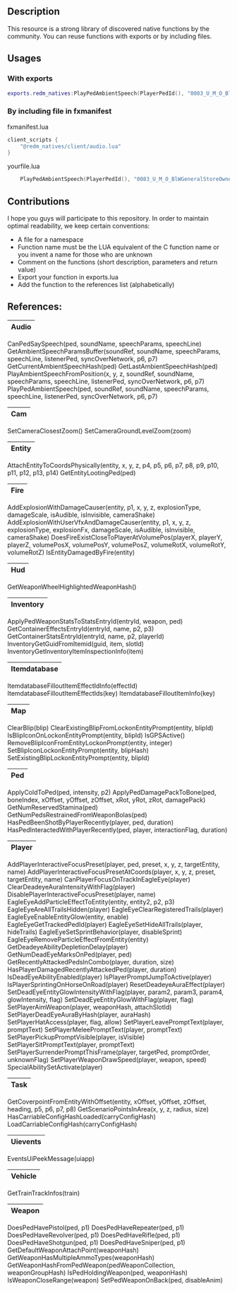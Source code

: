 ## Description
This resource is a strong library of discovered native functions by the community.
You can reuse functions with exports or by including files.

## Usages
### With exports
```lua
exports.redm_natives:PlayPedAmbientSpeech(PlayerPedId(), "0083_U_M_O_BlWGeneralStoreOwner_01", "TAKE_YOUR_TIME", 291934926, 0) -- This will make your ped speak.
```
### By including file in fxmanifest
fxmanifest.lua
```lua
client_scripts {
    "@redm_natives/client/audio.lua"
}
```
yourfile.lua
```lua
    PlayPedAmbientSpeech(PlayerPedId(), "0083_U_M_O_BlWGeneralStoreOwner_01", "TAKE_YOUR_TIME", 291934926, 0)
```

## Contributions
I hope you guys will participate to this repository. In order to maintain optimal readability, we keep certain conventions:
- A file for a namespace
- Function name must be the LUA equivalent of the C function name or you invent a name for those who are unknown
- Comment on the functions (short description, parameters and return value)
- Export your function in exports.lua
- Add the function to the references list (alphabetically)

## References:
Audio |
-- |
CanPedSaySpeech(ped, soundName, speechParams, speechLine)
GetAmbientSpeechParamsBuffer(soundRef, soundName, speechParams, speechLine, listenerPed, syncOverNetwork, p6, p7)
GetCurrentAmbientSpeechHash(ped)
GetLastAmbientSpeechHash(ped)
PlayAmbientSpeechFromPosition(x, y, z, soundRef, soundName, speechParams, speechLine, listenerPed, syncOverNetwork, p6, p7)
PlayPedAmbientSpeech(ped, soundRef, soundName, speechParams, speechLine, listenerPed, syncOverNetwork, p6, p7)

Cam |
-- |
SetCameraClosestZoom()
SetCameraGroundLevelZoom(zoom)

Entity |
-- |
AttachEntityToCoordsPhysically(entity, x, y, z, p4, p5, p6, p7, p8, p9, p10, p11, p12, p13, p14)
GetEntityLootingPed(ped)

Fire |
-- |
AddExplosionWithDamageCauser(entity, p1, x, y, z, explosionType, damageScale, isAudible, isInvisible, cameraShake)
AddExplosionWithUserVfxAndDamageCauser(entity, p1, x, y, z, explosionType, explosionFx, damageScale, isAudible, isInvisible, cameraShake)
DoesFireExistCloseToPlayerAtVolumePos(playerX, playerY, playerZ, volumePosX, volumePosY, volumePosZ, volumeRotX, volumeRotY, volumeRotZ)
IsEntityDamagedByFire(entity)

Hud |
-- |
GetWeaponWheelHighlightedWeaponHash()

Inventory |
-- |
ApplyPedWeaponStatsToStatsEntryId(entryId, weapon, ped)
GetContainerEffectsEntryId(entryId, name, p2, p3)
GetContainerStatsEntryId(entryId, name, p2, playerId)
InventoryGetGuidFromItemid(guid, item, slotId)
InventoryGetInventoryItemInspectionInfo(item)

Itemdatabase |
-- |
ItemdatabaseFilloutItemEffectIdInfo(effectId)
ItemdatabaseFilloutItemEffectIds(key)
ItemdatabaseFilloutItemInfo(key)

Map |
-- |
ClearBlip(blip)
ClearExistingBlipFromLockonEntityPrompt(entity, blipId)
IsBlipIconOnLockonEntityPrompt(entity, blipId)
IsGPSActive()
RemoveBlipIconFromEntityLockonPrompt(entity, integer)
SetBlipIconLockonEntityPrompt(entity, blipHash)
SetExistingBlipLockonEntityPrompt(entity, blipId)

Ped |
-- |
ApplyColdToPed(ped, intensity, p2)
ApplyPedDamagePackToBone(ped, boneIndex, xOffset, yOffset, zOffset, xRot, yRot, zRot, damagePack)
GetNumReservedStamina(ped)
GetNumPedsRestrainedFromWeaponBolas(ped)
HasPedBeenShotByPlayerRecently(player, ped, duration)
HasPedInteractedWithPlayerRecently(ped, player, interactionFlag, duration)

Player |
-- |
AddPlayerInteractiveFocusPreset(player, ped, preset, x, y, z, targetEntity, name)
AddPlayerInteractiveFocusPresetAtCoords(player, x, y, z, preset, targetEntity, name)
CanPlayerFocusOnTrackInEagleEye(player)
ClearDeadeyeAuraIntensityWithFlag(player)
DisablePlayerInteractiveFocusPreset(player, name)
EagleEyeAddParticleEffectToEntity(entity, entity2, p2, p3)
EagleEyeAreAllTrailsHidden(player)
EagleEyeClearRegisteredTrails(player)
EagleEyeEnableEntityGlow(entity, enable)
EagleEyeGetTrackedPedId(player)
EagleEyeSetHideAllTrails(player, hideTrails)
EagleEyeSetSprintBehavior(player, disableSprint)
EagleEyeRemoveParticleEffectFromEntity(entity)
GetDeadeyeAbilityDepletionDelay(player)
GetNumDeadEyeMarksOnPed(player, ped)
GetRecentlyAttackedPedsInCombo(player, duration, size)
HasPlayerDamagedRecentlyAttackedPed(player, duration)
IsDeadEyeAbilityEnabled(player)
IsPlayerPromptJumpToActive(player)
IsPlayerSprintingOnHorseOnRoad(player)
ResetDeadeyeAuraEffect(player)
SetDeadEyeEntityGlowIntensityWithFlag(player, param2, param3, param4, glowIntensity, flag)
SetDeadEyeEntityGlowWithFlag(player, flag)
SetPlayerAimWeapon(player, weaponHash, attachSlotId)
SetPlayerDeadEyeAuraByHash(player, auraHash)
SetPlayerHatAccess(player, flag, allow)
SetPlayerLeavePromptText(player, promptText)
SetPlayerMeleePromptText(player, promptText)
SetPlayerPickupPromptVisible(player, isVisible)
SetPlayerSitPromptText(player, promptText)
SetPlayerSurrenderPromptThisFrame(player, targetPed, promptOrder, unknownFlag)
SetPlayerWeaponDrawSpeed(player, weapon, speed)
SpecialAbilitySetActivate(player)

Task |
-- |
GetCoverpointFromEntityWithOffset(entity, xOffset, yOffset, zOffset, heading, p5, p6, p7, p8)
GetScenarioPointsInArea(x, y, z, radius, size)
HasCarriableConfigHashLoaded(carryConfigHash)
LoadCarriableConfigHash(carryConfigHash)

Uievents |
-- |
EventsUiPeekMessage(uiapp)

Vehicle |
-- |
GetTrainTrackInfos(train)

Weapon |
-- |
DoesPedHavePistol(ped, p1)
DoesPedHaveRepeater(ped, p1)
DoesPedHaveRevolver(ped, p1)
DoesPedHaveRifle(ped, p1)
DoesPedHaveShotgun(ped, p1)
DoesPedHaveSniper(ped, p1)
GetDefaultWeaponAttachPoint(weaponHash)
GetWeaponHasMultipleAmmoTypes(weaponHash)
GetWeaponHashFromPedWeapon(pedWeaponCollection, weaponGroupHash)
IsPedHoldingWeapon(ped, weaponHash)
IsWeaponCloseRange(weapon)
SetPedWeaponOnBack(ped, disableAnim)
